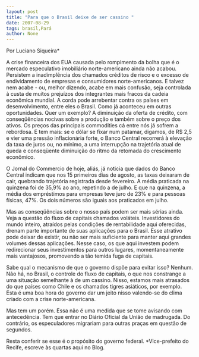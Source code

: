 ```yaml
---
layout: post
title: "Para que o Brasil deixe de ser cassino "
date: 2007-08-29
tags: brasil,Pará
author: None
---
```

Por Luciano Siqueira*

A crise financeira dos EUA causada pelo rompimento da bolha que &eacute; o mercado especulativo imobili&aacute;rio norte-americano ainda n&atilde;o acabou. Persistem a inadimpl&ecirc;ncia dos chamados cr&eacute;ditos de risco e o excesso de endividamento de empresas e consumidores norte-americanos. E talvez nem acabe - ou, melhor dizendo, acabe em mais confus&atilde;o, seja controlada &agrave; custa de muitos preju&iacute;zos dos integrantes mais fracos da cadeia econ&ocirc;mica mundial. A corda pode arrebentar contra os pa&iacute;ses em desenvolvimento, entre eles o Brasil. Como j&aacute; aconteceu em outras oportunidades. 
Quer um exemplo? A diminui&ccedil;&atilde;o da oferta de cr&eacute;dito, com conseq&uuml;&ecirc;ncias nocivas sobre a produ&ccedil;&atilde;o e tamb&eacute;m sobre o pre&ccedil;o dos ativos. Os pre&ccedil;os das principais commodities c&aacute; entre n&oacute;s j&aacute; sofrem a rebordosa. E tem mais: se o d&oacute;lar se fixar num patamar, digamos, de R$ 2,5 e vier uma press&atilde;o inflacion&aacute;ria forte, o Banco Central recorrer&aacute; &agrave; eleva&ccedil;&atilde;o da 
taxa de juros ou, no m&iacute;nimo, a uma interrup&ccedil;&atilde;o na trajet&oacute;ria atual de queda e conseq&uuml;ente diminui&ccedil;&atilde;o do ritmo da retomada do crescimento econ&ocirc;mico. 

O Jornal do Commercio de hoje, ali&aacute;s, j&aacute; noticia que dados do Banco Central indicam que nos 15 primeiros dias de agosto, as taxas deixaram de cair, quebrando trajet&oacute;ria registrada desde fevereiro. A m&eacute;dia praticada na quinzena foi de 35,9% ao ano, repetindo a de julho. E que na quinzena, a m&eacute;dia dos empr&eacute;stimos para empresas teve juro de 23% e para pessoas f&iacute;sicas, 47%. Os dois n&uacute;meros s&atilde;o iguais aos praticados em julho. 

Mas as conseq&uuml;&ecirc;ncias sobre o nosso pa&iacute;s podem ser mais s&eacute;rias ainda. Veja a quest&atilde;o do fluxo de capitais chamados vol&aacute;teis. Investidores do mundo inteiro, atra&iacute;dos pelas condi&ccedil;&otilde;es de rentabilidade aqui oferecidas, drenam parte importante de suas aplica&ccedil;&otilde;es para o Brasil. Esse atrativo pode deixar de existir, ou n&atilde;o ser mais suficiente para manter aqui grandes volumes dessas aplica&ccedil;&otilde;es. Nesse caso, os que aqui investem podem redirecionar seus investimentos para outros lugares, momentaneamente mais vantajosos, promovendo a t&atilde;o temida fuga de capitais. 

Sabe qual o mecanismo de que o governo disp&otilde;e para evitar isso? Nenhum. N&atilde;o h&aacute;, no Brasil, o controle do fluxo de capitais, o que nos constrange a uma situa&ccedil;&atilde;o semelhante &agrave; de um cassino. Nisso, estamos mais atrasados do que pa&iacute;ses como Chile e os chamados tigres asi&aacute;ticos, por exemplo. 
Esta &eacute; uma boa hora do governo dar um jeito nisso valendo-se do clima criado com a crise norte-americana. 

Mas tem um por&eacute;m. Essa n&atilde;o &eacute; uma medida que se tome avisando com anteced&ecirc;ncia. Tem que entrar no Di&aacute;rio Oficial da Uni&atilde;o de madrugada. Do contr&aacute;rio, os especuladores migrariam para outras pra&ccedil;as em quest&atilde;o de segundos. 

Resta conferir se esse &eacute; o prop&oacute;sito do governo federal. 
*Vice-prefeito do Recife, escreve &agrave;s quartas aqui no Blog. 